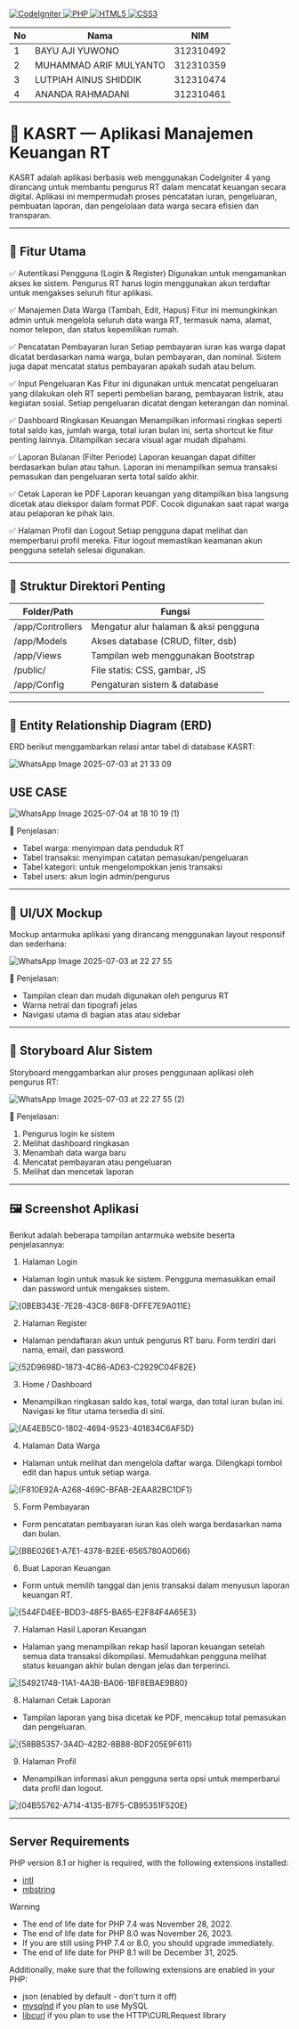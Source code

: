 <p align="left"> <a href="https://codeigniter.com" target="_blank"> <img src="https://img.shields.io/badge/CodeIgniter-EE4622?style=for-the-badge&logo=codeigniter&logoColor=white" alt="CodeIgniter" /> </a> <a href="https://www.php.net" target="_blank"> <img src="https://img.shields.io/badge/PHP-777BB3?style=for-the-badge&logo=php&logoColor=white" alt="PHP" /> </a> <a href="https://developer.mozilla.org/en-US/docs/Web/HTML" target="_blank"> <img src="https://img.shields.io/badge/HTML5-E34F26?style=for-the-badge&logo=html5&logoColor=white" alt="HTML5" /> </a> <a href="https://developer.mozilla.org/en-US/docs/Web/CSS" target="_blank"> <img src="https://img.shields.io/badge/CSS3-1572B6?style=for-the-badge&logo=css3&logoColor=white" alt="CSS3" /> </a> </p>

| No | Nama         | NIM        |
| -- | ------------ | ---------- |
| 1  | BAYU AJI YUWONO | 312310492  |
| 2  | MUHAMMAD ARIF MULYANTO | 312310359  |
| 3  | LUTPIAH AINUS SHIDDIK | 312310474 |
| 4  | ANANDA RAHMADANI  | 312310461 |


# 💼 KASRT — Aplikasi Manajemen Keuangan RT

KASRT adalah aplikasi berbasis web menggunakan CodeIgniter 4 yang dirancang untuk membantu pengurus RT dalam mencatat keuangan secara digital. Aplikasi ini mempermudah proses pencatatan iuran, pengeluaran, pembuatan laporan, dan pengelolaan data warga secara efisien dan transparan.

---

## 📌 Fitur Utama

✅ Autentikasi Pengguna (Login & Register)
Digunakan untuk mengamankan akses ke sistem. Pengurus RT harus login menggunakan akun terdaftar untuk mengakses seluruh fitur aplikasi.

✅ Manajemen Data Warga (Tambah, Edit, Hapus)
Fitur ini memungkinkan admin untuk mengelola seluruh data warga RT, termasuk nama, alamat, nomor telepon, dan status kepemilikan rumah.

✅ Pencatatan Pembayaran Iuran
Setiap pembayaran iuran kas warga dapat dicatat berdasarkan nama warga, bulan pembayaran, dan nominal. Sistem juga dapat mencatat status pembayaran apakah sudah atau belum.

✅ Input Pengeluaran Kas
Fitur ini digunakan untuk mencatat pengeluaran yang dilakukan oleh RT seperti pembelian barang, pembayaran listrik, atau kegiatan sosial. Setiap pengeluaran dicatat dengan keterangan dan nominal.

✅ Dashboard Ringkasan Keuangan
Menampilkan informasi ringkas seperti total saldo kas, jumlah warga, total iuran bulan ini, serta shortcut ke fitur penting lainnya. Ditampilkan secara visual agar mudah dipahami.

✅ Laporan Bulanan (Filter Periode)
Laporan keuangan dapat difilter berdasarkan bulan atau tahun. Laporan ini menampilkan semua transaksi pemasukan dan pengeluaran serta total saldo akhir.

✅ Cetak Laporan ke PDF
Laporan keuangan yang ditampilkan bisa langsung dicetak atau diekspor dalam format PDF. Cocok digunakan saat rapat warga atau pelaporan ke pihak lain.

✅ Halaman Profil dan Logout
Setiap pengguna dapat melihat dan memperbarui profil mereka. Fitur logout memastikan keamanan akun pengguna setelah selesai digunakan.

---

## 📂 Struktur Direktori Penting

| Folder/Path      | Fungsi                                |
| ---------------- | ------------------------------------- |
| /app/Controllers | Mengatur alur halaman & aksi pengguna |
| /app/Models      | Akses database (CRUD, filter, dsb)    |
| /app/Views       | Tampilan web menggunakan Bootstrap    |
| /public/         | File statis: CSS, gambar, JS          |
| /app/Config      | Pengaturan sistem & database          |

---

## 🧐 Entity Relationship Diagram (ERD)

ERD berikut menggambarkan relasi antar tabel di database KASRT:

![WhatsApp Image 2025-07-03 at 21 33 09](https://github.com/user-attachments/assets/82bbf40b-0dd8-47d4-a532-b70f0a050269)

## USE CASE 
![WhatsApp Image 2025-07-04 at 18 10 19 (1)](https://github.com/user-attachments/assets/4fc10529-0a5d-405c-b19d-cc1a3801d9de)


📌 Penjelasan:

* Tabel warga: menyimpan data penduduk RT
* Tabel transaksi: menyimpan catatan pemasukan/pengeluaran
* Tabel kategori: untuk mengelompokkan jenis transaksi
* Tabel users: akun login admin/pengurus

---

## 📱 UI/UX Mockup

Mockup antarmuka aplikasi yang dirancang menggunakan layout responsif dan sederhana:

![WhatsApp Image 2025-07-03 at 22 27 55](https://github.com/user-attachments/assets/8551d2d4-854b-4cb1-8af6-2bea640679a5)


📌 Penjelasan:

* Tampilan clean dan mudah digunakan oleh pengurus RT
* Warna netral dan tipografi jelas
* Navigasi utama di bagian atas atau sidebar

---

## 🦾 Storyboard Alur Sistem

Storyboard menggambarkan alur proses penggunaan aplikasi oleh pengurus RT:

![WhatsApp Image 2025-07-03 at 22 27 55 (2)](https://github.com/user-attachments/assets/c1c82ce7-cdc3-4a29-9fb7-102a8d991560)


📌 Penjelasan:

1. Pengurus login ke sistem
2. Melihat dashboard ringkasan
3. Menambah data warga baru
4. Mencatat pembayaran atau pengeluaran
5. Melihat dan mencetak laporan

---

## 🖼️ Screenshot Aplikasi

Berikut adalah beberapa tampilan antarmuka website beserta penjelasannya:

1. Halaman Login

- Halaman login untuk masuk ke sistem. Pengguna memasukkan email dan password untuk mengakses sistem.
  
![{0BEB343E-7E28-43C8-86F8-DFFE7E9A011E}](https://github.com/user-attachments/assets/0958ffe5-d4ac-4309-a150-97124484b2df)

2. Halaman Register

- Halaman pendaftaran akun untuk pengurus RT baru. Form terdiri dari nama, email, dan password.
  
![{52D9698D-1873-4C86-AD63-C2929C04F82E}](https://github.com/user-attachments/assets/615581ec-9ef7-412f-b889-1825ace74a40)

3. Home / Dashboard

- Menampilkan ringkasan saldo kas, total warga, dan total iuran bulan ini. Navigasi ke fitur utama tersedia di sini.
  
![{AE4EB5C0-1802-4694-9523-401834C6AF5D}](https://github.com/user-attachments/assets/f80784f4-474c-421f-8962-fdaddf54f338)

4. Halaman Data Warga

- Halaman untuk melihat dan mengelola daftar warga. Dilengkapi tombol edit dan hapus untuk setiap warga.
  
![{F810E92A-A268-469C-BFAB-2EAA82BC1DF1}](https://github.com/user-attachments/assets/953648de-853b-402a-b233-8279189bf0ec)

5. Form Pembayaran

- Form pencatatan pembayaran iuran kas oleh warga berdasarkan nama dan bulan.
  
![{BBE026E1-A7E1-4378-B2EE-6565780A0D66}](https://github.com/user-attachments/assets/8e575833-4cf0-47de-a415-feaa9d15cc7c)

6. Buat Laporan Keuangan

- Form untuk memilih tanggal dan jenis transaksi dalam menyusun laporan keuangan RT.
  
![{544FD4EE-BDD3-48F5-BA65-E2F84F4A65E3}](https://github.com/user-attachments/assets/826a0a1a-6177-48aa-bcb2-6908077c27e3)

7. Halaman Hasil Laporan Keuangan

- Halaman yang menampilkan rekap hasil laporan keuangan setelah semua data transaksi dikompilasi. Memudahkan pengguna melihat status keuangan akhir bulan dengan jelas dan terperinci.
  
![{54921748-11A1-4A3B-BA06-1BF8EBAE9B80}](https://github.com/user-attachments/assets/5285ac4f-db52-4193-9a08-769608fb83a8)

8. Halaman Cetak Laporan
   
- Tampilan laporan yang bisa dicetak ke PDF, mencakup total pemasukan dan pengeluaran.
  
![{58BB5357-3A4D-42B2-8B88-BDF205E9F611}](https://github.com/user-attachments/assets/49f497cd-a112-437b-ad23-e00a35d99877)

9. Halaman Profil

- Menampilkan informasi akun pengguna serta opsi untuk memperbarui data profil dan logout.
  
![{04B55762-A714-4135-B7F5-CB95351F520E}](https://github.com/user-attachments/assets/bc91b356-5710-4ac9-9509-4a7d86aba50c)

---


## Server Requirements

PHP version 8.1 or higher is required, with the following extensions installed:

- [intl](http://php.net/manual/en/intl.requirements.php)
- [mbstring](http://php.net/manual/en/mbstring.installation.php)

> [!WARNING]
> - The end of life date for PHP 7.4 was November 28, 2022.
> - The end of life date for PHP 8.0 was November 26, 2023.
> - If you are still using PHP 7.4 or 8.0, you should upgrade immediately.
> - The end of life date for PHP 8.1 will be December 31, 2025.

Additionally, make sure that the following extensions are enabled in your PHP:

- json (enabled by default - don't turn it off)
- [mysqlnd](http://php.net/manual/en/mysqlnd.install.php) if you plan to use MySQL
- [libcurl](http://php.net/manual/en/curl.requirements.php) if you plan to use the HTTP\CURLRequest library
